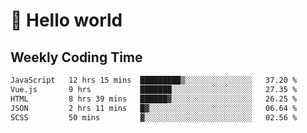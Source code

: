 # 🍻 Hello world

## Weekly Coding Time
<!--START_SECTION:waka-->

```txt
JavaScript   12 hrs 15 mins  █████████▒░░░░░░░░░░░░░░░   37.20 %
Vue.js       9 hrs           ███████░░░░░░░░░░░░░░░░░░   27.35 %
HTML         8 hrs 39 mins   ██████▓░░░░░░░░░░░░░░░░░░   26.25 %
JSON         2 hrs 11 mins   █▓░░░░░░░░░░░░░░░░░░░░░░░   06.64 %
SCSS         50 mins         ▓░░░░░░░░░░░░░░░░░░░░░░░░   02.56 %
```

<!--END_SECTION:waka-->
